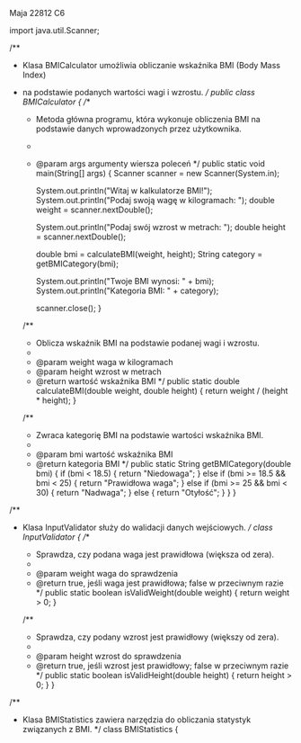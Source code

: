 Maja 22812 C6


import java.util.Scanner;

/**
 * Klasa BMICalculator umożliwia obliczanie wskaźnika BMI (Body Mass Index)
 * na podstawie podanych wartości wagi i wzrostu.
 */
public class BMICalculator {
    /**
     * Metoda główna programu, która wykonuje obliczenia BMI na podstawie danych wprowadzonych przez użytkownika.
     *
     * @param args argumenty wiersza poleceń
     */
    public static void main(String[] args) {
        Scanner scanner = new Scanner(System.in);

        System.out.println("Witaj w kalkulatorze BMI!");
        System.out.println("Podaj swoją wagę w kilogramach: ");
        double weight = scanner.nextDouble();

        System.out.println("Podaj swój wzrost w metrach: ");
        double height = scanner.nextDouble();

        double bmi = calculateBMI(weight, height);
        String category = getBMICategory(bmi);

        System.out.println("Twoje BMI wynosi: " + bmi);
        System.out.println("Kategoria BMI: " + category);

        scanner.close();
    }

    /**
     * Oblicza wskaźnik BMI na podstawie podanej wagi i wzrostu.
     *
     * @param weight waga w kilogramach
     * @param height wzrost w metrach
     * @return wartość wskaźnika BMI
     */
    public static double calculateBMI(double weight, double height) {
        return weight / (height * height);
    }

    /**
     * Zwraca kategorię BMI na podstawie wartości wskaźnika BMI.
     *
     * @param bmi wartość wskaźnika BMI
     * @return kategoria BMI
     */
    public static String getBMICategory(double bmi) {
        if (bmi < 18.5) {
            return "Niedowaga";
        } else if (bmi >= 18.5 && bmi < 25) {
            return "Prawidłowa waga";
        } else if (bmi >= 25 && bmi < 30) {
            return "Nadwaga";
        } else {
            return "Otyłość";
        }
    }
}

/**
 * Klasa InputValidator służy do walidacji danych wejściowych.
 */
class InputValidator {
    /**
     * Sprawdza, czy podana waga jest prawidłowa (większa od zera).
     *
     * @param weight waga do sprawdzenia
     * @return true, jeśli waga jest prawidłowa; false w przeciwnym razie
     */
    public static boolean isValidWeight(double weight) {
        return weight > 0;
    }

    /**
     * Sprawdza, czy podany wzrost jest prawidłowy (większy od zera).
     *
     * @param height wzrost do sprawdzenia
     * @return true, jeśli wzrost jest prawidłowy; false w przeciwnym razie
     */
    public static boolean isValidHeight(double height) {
        return height > 0;
    }
}

/**
 * Klasa BMIStatistics zawiera narzędzia do obliczania statystyk związanych z BMI.
 */
class BMIStatistics {
   
